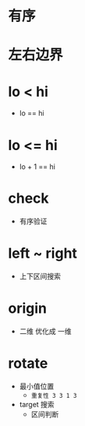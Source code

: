 # 有序

# 左右边界

# lo < hi

- lo == hi

# lo <= hi

- lo + 1 == hi

# check

- 有序验证

# left ~ right

- 上下区间搜索

# origin

- 二维 优化成 一维

# rotate

- 最小值位置
    - `重复性 3 3 1 3`
- target 搜索
    - 区间判断
  

